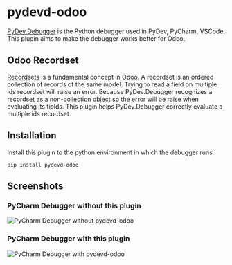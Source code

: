 # pydevd-odoo

[PyDev.Debugger](https://github.com/fabioz/PyDev.Debugger) is the Python debugger used
in PyDev, PyCharm, VSCode. This plugin aims to make the debugger works better for Odoo.

## Odoo Recordset
[Recordsets](https://www.odoo.com/documentation/15.0/developer/reference/backend/orm.html#recordsets) is a fundamental concept in Odoo.
A recordset is an ordered collection of records of the same model. Trying to read a field
on multiple ids recordset will raise an error. Because PyDev.Debugger recognizes a recordset as a
non-collection object so the error will be raise when evaluating its fields. This plugin helps
PyDev.Debugger correctly evaluate a multiple ids recordset.

## Installation
Install this plugin to the python environment in which the debugger runs.

`pip install pydevd-odoo`

## Screenshots
### PyCharm Debugger without this plugin
![PyCharm Debugger without pydevd-odoo](https://raw.githubusercontent.com/odoo-ide/pydevd-odoo/master/images/without-pydevd-odoo.png)
### PyCharm Debugger with this plugin
![PyCharm Debugger with pydevd-odoo](https://raw.githubusercontent.com/odoo-ide/pydevd-odoo/master/images/with-pydevd-odoo.png)
